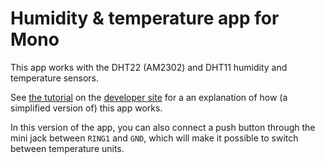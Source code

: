 # Humidity & temperature app for Mono

This app works with the DHT22 (AM2302) and DHT11 humidity and temperature sensors.

See [the tutorial](http://developer.openmono.com/en/latest/tutorials/tutorials.html#humidty-app) on the [developer site](http://developer.openmono.com) for a an explanation of how (a simplified version of) this app works.

In this version of the app, you can also connect a push button through the mini jack between `RING1` and `GND`, which will make it possible to switch between temperature units.
